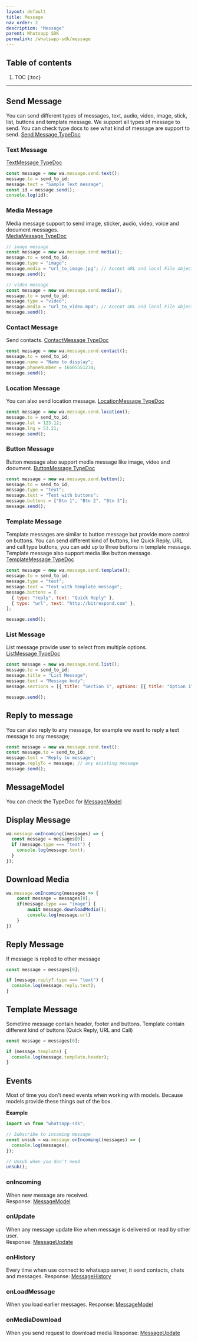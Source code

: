 ```yaml
---
layout: default
title: Message
nav_order: 2
description: "Message"
parent: Whatsapp SDK
permalink: /whatsapp-sdk/message
---
```


## Table of contents

1. TOC
{:toc}

---

## Send Message

You can send different types of messages, text, audio, video, image, stick, list, buttons and template message. We support all types of message to send.
You can check type docs to see what kind of message are support to send. [Send Message TypeDoc](typedocs/whatsapp-sdk/classes/whatsapp_client.default.html#message)

### Text Message
[TextMessage TypeDoc](typedocs/whatsapp-sdk/classes/messages_text_message.TextMessage.html)

```js
const message = new wa.message.send.text();
message.to = send_to_id;
message.text = "Sample Text message";
const id = message.send();
console.log(id);
```

### Media Message

Media message support to send image, sticker, audio, video, voice and document messages.  
[MediaMessage TypeDoc](typedocs/whatsapp-sdk/classes/messages_media_message.MediaMessage.html)

```js
// image message
const message = new wa.message.send.media();
message.to = send_to_id;
message.type = "image";
message.media = "url_to_image.jpg"; // Accept URL and local File object
message.send();

// video message
const message = new wa.message.send.media();
message.to = send_to_id;
message.type = "video";
message.media = "url_to_video.mp4"; // Accept URL and local File object
message.send();
```

### Contact Message

Send contacts. [ContactMessage TypeDoc](typedocs/whatsapp-sdk/classes/messages_contact_message.ContactMessage.html)

```js
const message = new wa.message.send.contact();
message.to = send_to_id;
message.name = "Name to display";
message.phoneNumber = 16505551234;
message.send();
```

### Location Message

You can also send location message. [LocationMessage TypeDoc](typedocs/whatsapp-sdk/classes/messages_location_message.LocationMessage.html)

```js
const message = new wa.message.send.location();
message.to = send_to_id;
message.lat = 123.12;
message.lng = 53.21;
message.send();
```

### Button Message

Button message also support media message like image, video and document.
[ButtonMessage TypeDoc](typedocs/whatsapp-sdk/classes/messages_button_message.ButtonMessage.html)

```js
const message = new wa.message.send.button();
message.to = send_to_id;
message.type = "text";
message.text = "Text with buttons";
message.buttons = ["Btn 1", "Btn 2", "Btn 3"];
message.send();
```

### Template Message

Template messages are similar to button message but provide more control on buttons.
You can send different kind of buttons, like Quick Reply, URL and call type buttons, you can add up to three buttons in template message.
Template message also support media like button message.  
[TemplateMessage TypeDoc](typedocs/whatsapp-sdk/classes/messages_template_message.TemplateMessage.html)

```js
const message = new wa.message.send.template();
message.to = send_to_id;
message.type = "text";
message.text = "Text with template message";
message.buttons = [
  { type: "reply", text: "Quick Reply" },
  { type: "url", text: "http://bitrespond.com" },
];

message.send();
```

### List Message

List message provide user to select from multiple options.  
[ListMessage TypeDoc](typedocs/whatsapp-sdk/classes/messages_list_message.ListMessage.html)

```js
const message = new wa.message.send.list();
message.to = send_to_id;
message.title = "List Message";
message.text = "Message body";
message.sections = [{ title: "Section 1", options: [{ title: "Option 1", description: "Option 1 description" }] }];

message.send();
```

## Reply to message

You can also reply to any message, for example we want to reply a text message to any message;

```js
const message = new wa.message.send.text();
const message.to = send_to_id;
message.text = "Reply to message";
message.replyTo = message; // any existing message
message.send();
```

## MessageModel

You can check the TypeDoc for [MessageModel](typedocs/whatsapp-sdk/classes/models_message_model.default.html)

## Display Message

```js
wa.message.onIncoming((messages) => {
  const message = messages[0];
  if (message.type === "text") {
    console.log(message.text);
  }
});
```

## Download Media

```js
wa.message.onIncoming(messages => {
    const message = messages[0];
    if(message.type === "image") {
        await message.downloadMedia();
        console.log(message.url)
    }
})
```

## Reply Message

If message is replied to other message

```js
const message = messages[0];

if (message.reply?.type === "text") {
  console.log(message.reply.text);
}
```

## Template Message

Sometime message contain header, footer and buttons. Template contain different kind of buttons (Quick Reply, URL and Call)

```js
const message = messages[0];

if (message.template) {
  console.log(message.template.header);
}
```

## Events

Most of time you don't need events when working with models. Because models provide these things out of the box.

**Example**

```js
import wa from "whatsapp-sdk";

// Subscribe to incoming message
const unsub = wa.message.onIncoming((messages) => {
  console.log(messages);
});

// Unsub when you don't need
unsub();
```

### onIncoming

When new message are received.  
Response: [MessageModel](typedocs/whatsapp-sdk/classes/models_message_model.default.html)

### onUpdate

When any message update like when message is delivered or read by other user.  
Response: [MessageUpdate](typedocs/whatsapp-sdk/types/events_message_events.CBMessageUpdate.html)

### onHistory

Every time when use connect to whatsapp server, it send contacts, chats and messages.
Response: [MessageHistory](typedocs/whatsapp-sdk/types/events_message_events.CBMessageHistory.html)

### onLoadMessage

When you load earlier messages.
Response: [MessageModel](typedocs/whatsapp-sdk/classes/models_message_model.default.html)

### onMediaDownload

When you send request to download media
Response: [MessageUpdate](typedocs/whatsapp-sdk/types/events_message_events.CBMessageUpdate.html)
